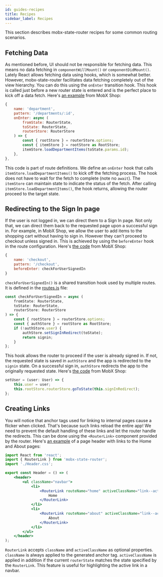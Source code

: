 ```yaml
---
id: guides-recipes
title: Recipes
sidebar_label: Recipes
---
```


This section describes mobx-state-router recipes for some common routing
scenarios.

## Fetching Data

As mentioned before, UI should not be responsible for fetching data. This means
no data fetching in `componentWillMount()` or `componentDidMount()`. Lately
React allows fetching data using hooks, which is somewhat better. However,
mobx-state-router facilitates data fetching completely out of the view
hierarchy. You can do this using the `onEnter` transition hook. This hook is
called just before a new router state is entered and is the perfect place to
kick off a data fetch. Here's
[an example](https://github.com/nareshbhatia/mobx-state-router/blob/master/examples/mobx-shop/src/stores/routes.ts#L45-L57)
from MobX Shop:

```jsx
{
    name: 'department',
    pattern: '/departments/:id',
    onEnter: async (
        fromState: RouterState,
        toState: RouterState,
        routerStore: RouterStore
    ) => {
        const { rootStore } = routerStore.options;
        const { itemStore } = rootStore as RootStore;
        itemStore.loadDepartmentItems(toState.params.id);
    },
},
```

This code is part of route definitions. We define an `onEnter` hook that calls
`itemStore.loadDepartmentItems()` to kick off the fetching process. The hook
does not have to wait for the fetch to complete (note no `await`). The
`itemStore` can maintain state to indicate the status of the fetch. After
calling `itemStore.loadDepartmentItems()`, the hook returns, allowing the router
proceed to the target state.

## Redirecting to the Sign In page

If the user is not logged in, we can direct them to a Sign In page. Not only
that, we can direct them back to the requested page upon a successful sign in.
For example, in MobX Shop, we allow the user to add items to the shopping cart
without having to sign in. However they can't proceed to checkout unless signed
in. This is achieved by using the `beforeEnter` hook in the route configuration.
Here's
[the code](https://github.com/nareshbhatia/mobx-state-router/blob/master/examples/mobx-shop/src/stores/routes.ts#L40-L44)
from MobX Shop:

```jsx
{
    name: 'checkout',
    pattern: '/checkout',
    beforeEnter: checkForUserSignedIn
}
```

`checkForUserSignedIn()` is a shared transition hook used by multiple routes. It
is defined in the
[routes.js](https://github.com/nareshbhatia/mobx-state-router/blob/master/examples/mobx-shop/src/stores/routes.ts#L40-L44)
file:

```jsx
const checkForUserSignedIn = async (
    fromState: RouterState,
    toState: RouterState,
    routerStore: RouterStore
) => {
    const { rootStore } = routerStore.options;
    const { authStore } = rootStore as RootStore;
    if (!authStore.user) {
        authStore.setSignInRedirect(toState);
        return signin;
    }
};
```

This hook allows the router to proceed if the user is already signed in. If not,
the requested state is saved in `authStore` and the app is redirected to the
`signin` state. On a successful sign in, `authStore` redirects the app to the
originally requested state. Here's
[the code](https://github.com/nareshbhatia/mobx-state-router/blob/master/examples/mobx-shop/src/stores/AuthStore.ts#L20-L23)
from MobX Shop:

```jsx
setUser = (user: User) => {
    this.user = user;
    this.rootStore.routerStore.goToState(this.signInRedirect);
};
```

## Creating Links

You will notice that anchor tags used for linking to internal pages cause a
flicker when clicked. That's because such links reload the entire app! We need
to prevent the default handling of these links and let the router handle the
redirects. This can be done using the `<RouterLink>` component provided by the
router. Here's
[an example](https://github.com/nareshbhatia/mobx-state-router/blob/master/examples/relative-paths/src/components/Header.tsx)
of a page header with links to the Home and About pages:

```jsx
import React from 'react';
import { RouterLink } from 'mobx-state-router';
import './Header.css';

export const Header = () => (
    <header>
        <ul className="navbar">
            <li>
                <RouterLink routeName="home" activeClassName="link--active">
                    Home
                </RouterLink>
            </li>
            <li>
                <RouterLink routeName="about" activeClassName="link--active">
                    About
                </RouterLink>
            </li>
        </ul>
    </header>
);
```

`RouterLink` accepts `className` and `activeClassName` as optional properties.
`className` is always applied to the generated anchor tag. `activeClassName` is
applied in addition if the current `routerState` matches the state specified by
the `RouterLink`. This feature is useful for highlighting the active link in a
navbar.
